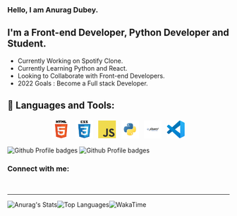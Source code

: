 ### Hello, I am Anurag Dubey.

## I'm a Front-end Developer, Python Developer and Student.

- Currently Working on Spotify Clone.
- Currently Learning Python and React.
- Looking to Collaborate with Front-end Developers.
- 2022 Goals : Become a Full stack Developer.

## 🧰 Languages and Tools:

<p align="center">
<img src="https://raw.githubusercontent.com/github/explore/80688e429a7d4ef2fca1e82350fe8e3517d3494d/topics/html/html.png" alt="HTML" height="40" style="vertical-align:top; margin:4px">

<img src="https://raw.githubusercontent.com/github/explore/80688e429a7d4ef2fca1e82350fe8e3517d3494d/topics/css/css.png" alt="CSS" height="40" style="vertical-align:top; margin:4px">

<img src="https://raw.githubusercontent.com/github/explore/80688e429a7d4ef2fca1e82350fe8e3517d3494d/topics/javascript/javascript.png" alt="Javascript" height="40" style="vertical-align:top; margin:4px">

<img src="https://raw.githubusercontent.com/github/explore/80688e429a7d4ef2fca1e82350fe8e3517d3494d/topics/python/python.png" alt="Python" height="40" style="vertical-align:top; margin:4px">

<img src="https://raw.githubusercontent.com/github/explore/80688e429a7d4ef2fca1e82350fe8e3517d3494d/topics/jquery/jquery.png" alt="JQuey" height="40" style="vertical-align:top; margin:4px">

<img src="https://raw.githubusercontent.com/github/explore/80688e429a7d4ef2fca1e82350fe8e3517d3494d/topics/visual-studio-code/visual-studio-code.png" alt="VS Code" height="40" style="vertical-align:top; margin:4px">

</p>

<img align="center" alt="Github Profile badges" src="https://visitor-badge.laobi.icu/badge?page_id=anuragd275">

<img align="center" alt="Github Profile badges" src="https://img.shields.io/github/followers/anuragd275?label=Follow&style=social">

### Connect with me:

<br>

---

<img align="left" alt="Anurag's Stats" src="https://github-readme-stats.vercel.app/api?username=anuragd275&show_icons=true&theme=tokyonight">

<img align="left" alt="Top Languages" src="https://github-readme-stats.vercel.app/api/top-langs/?username=anuragd275">

<img align="left" alt="WakaTime" src="https://github-readme-stats.vercel.app/api/wakatime?username=anuragd275">

[twitter]: https://twitter.com/anuragd275
[instagram]: https://instagram.com/the_anurag_dubey
[linkedin]: https://linkedin.com/anuragd275
[whatsapp]: https://wa.me/+916390527620
